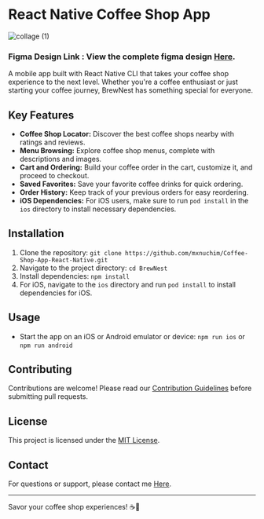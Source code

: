# React Native Coffee Shop App


![collage (1)](https://github.com/mxnuchim/Coffee-Shop-App-React-Native/assets/55309494/c0649d8e-3704-4507-a6e6-52d3ed8222db)



### Figma Design Link : View the complete figma design [Here]('https://www.figma.com/file/X6iFON9Z1zsADVbCI7hWUq/Coffee-Shop-App-UI-(Copy)?type=design&node-id=0%3A1&mode=design&t=CW8j4E78mf2PggDQ-1').

A mobile app built with React Native CLI that takes your coffee shop experience to the next level. Whether you're a coffee enthusiast or just starting your coffee journey, BrewNest has something special for everyone.

## Key Features

- **Coffee Shop Locator:** Discover the best coffee shops nearby with ratings and reviews.
- **Menu Browsing:** Explore coffee shop menus, complete with descriptions and images.
- **Cart and Ordering:** Build your coffee order in the cart, customize it, and proceed to checkout.
- **Saved Favorites:** Save your favorite coffee drinks for quick ordering.
- **Order History:** Keep track of your previous orders for easy reordering.
- **iOS Dependencies:** For iOS users, make sure to run `pod install` in the `ios` directory to install necessary dependencies.

## Installation

1. Clone the repository: `git clone https://github.com/mxnuchim/Coffee-Shop-App-React-Native.git`
2. Navigate to the project directory: `cd BrewNest`
3. Install dependencies: `npm install`
4. For iOS, navigate to the `ios` directory and run `pod install` to install dependencies for iOS.

## Usage

- Start the app on an iOS or Android emulator or device: `npm run ios` or `npm run android`

## Contributing

Contributions are welcome! Please read our [Contribution Guidelines](CONTRIBUTING.md) before submitting pull requests.

## License

This project is licensed under the [MIT License](LICENSE.md).

## Contact

For questions or support, please contact me [Here](mailto:manuchimoliver779@gmail.com).

---

Savor your coffee shop experiences! ☕📱

